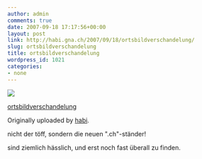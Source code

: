```yaml
---
author: admin
comments: true
date: 2007-09-18 17:17:56+00:00
layout: post
link: http://habi.gna.ch/2007/09/18/ortsbildverschandelung/
slug: ortsbildverschandelung
title: ortsbildverschandelung
wordpress_id: 1021
categories:
- none
---
```



 [![](http://farm2.static.flickr.com/1022/1403325280_5e9f731b14_m.jpg)](http://www.flickr.com/photos/habi/1403325280/)
   

 
  [ortsbildverschandelung](http://www.flickr.com/photos/habi/1403325280/)
    

  Originally uploaded by [habi](http://www.flickr.com/people/habi/).
 



nicht der töff, sondern die neuen ".ch"-ständer!  

sind ziemlich hässlich, und erst noch fast überall zu finden.
  

